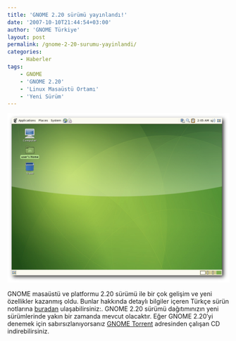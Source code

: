 ```yaml
---
title: 'GNOME 2.20 sürümü yayınlandı!'
date: '2007-10-10T21:44:54+03:00'
author: 'GNOME Türkiye'
layout: post
permalink: /gnome-2-20-surumu-yayinlandi/
categories:
    - Haberler
tags:
    - GNOME
    - 'GNOME 2.20'
    - 'Linux Masaüstü Ortamı'
    - 'Yeni Sürüm'
---
```


![Masaüstü](/media/2023/04/figure-desktop.png "Masaüstü")

GNOME masaüstü ve platformu 2.20 sürümü ile bir çok gelişim ve yeni özellikler kazanmış oldu. Bunlar hakkında detaylı bilgiler içeren Türkçe sürün notlarına [buradan](https://help.gnome.org/misc/release-notes/2.20/) ulaşabilirsiniz:. GNOME 2.20 sürümü dağıtımınızın yeni sürümlerinde yakın bir zamanda mevcut olacaktır. Eğer GNOME 2.20′yi denemek için sabırsızlanıyorsanız [GNOME Torrent](http://torrent.gnome.org/) adresinden çalışan CD indirebilirsiniz.